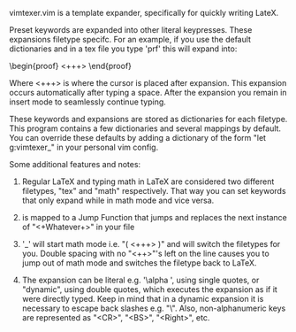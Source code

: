 vimtexer.vim is a template expander, specifically for quickly writing LateX.

Preset keywords are expanded into other literal keypresses. These expansions filetype specifc. For an example, if you use the default dictionaries and in a tex file you type 'prf' this will expand into:

\begin{proof}
  <+++>
\end{proof}

Where <+++> is where the cursor is placed after expansion. This expansion occurs automatically after typing a space. After the expansion you remain in insert mode to seamlessly continue typing.

These keywords and expansions are stored as dictionaries for each filetype. This program contains a few dictionaries and several mappings by default. You can override these defaults by adding a dictionary of the form "let g:vimtexer_<filetype>" in your personal vim config.

Some additional features and notes:

1. Regular LaTeX and typing math in LaTeX are considered two different filetypes, "tex" and "math" respectively. That way you can set keywords that only expand while in math mode and vice versa.

2. <Space><Space> is mapped to a Jump Function that jumps and replaces the next instance of "<+Whatever+>" in your file

3. '_' will start math mode i.e. "\( <+++> \)" and will switch the filetypes for you. Double spacing with no "<++>"'s left on the line causes you to jump out of math mode and switches the filetype back to LaTeX.

4. The expansion can be literal e.g. '\alpha ', using single quotes, or "dynamic", using double quotes, which executes the expansion as if it were directly typed. Keep in mind that in a dynamic expansion it is necessary to escape back slashes e.g. "\\". Also, non-alphanumeric keys are represented as "\<CR>", "\<BS>", "\<Right>", etc.
